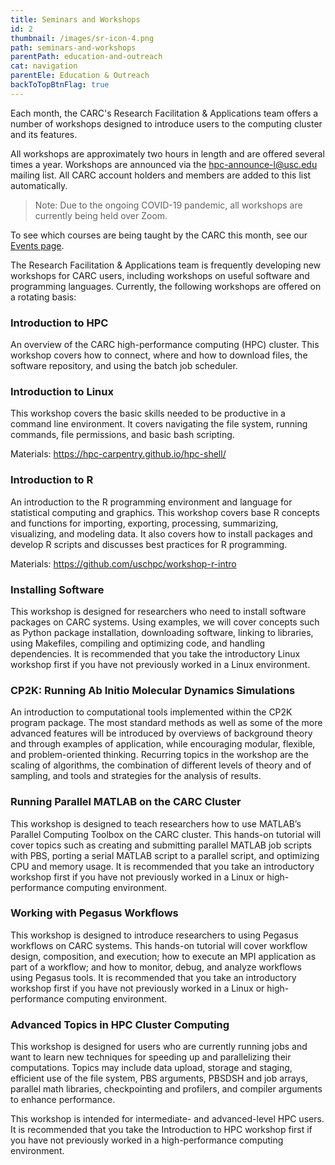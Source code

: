 ```yaml
---
title: Seminars and Workshops
id: 2
thumbnail: /images/sr-icon-4.png
path: seminars-and-workshops
parentPath: education-and-outreach
cat: navigation
parentEle: Education & Outreach
backToTopBtnFlag: true
---
```


Each month, the CARC's Research Facilitation & Applications team offers a number of workshops designed to introduce users to the computing cluster and its features.

All workshops are approximately two hours in length and are offered several times a year. Workshops are announced via the hpc-announce-l@usc.edu mailing list. All CARC account holders and members are added to this list automatically.

>Note: Due to the ongoing COVID-19 pandemic, all workshops are currently being held over Zoom.

To see which courses are being taught by the CARC this month, see our [Events page](/news-and-events/events).

The Research Facilitation & Applications team is frequently developing new workshops for CARC users, including workshops on useful software and programming languages. Currently, the following workshops are offered on a rotating basis:

### Introduction to HPC

An overview of the CARC high-performance computing (HPC) cluster. This workshop covers how to connect, where and how to download files, the software repository, and using the batch job scheduler.

### Introduction to Linux

This workshop covers the basic skills needed to be productive in a command line environment. It covers navigating the file system, running commands, file permissions, and basic bash scripting.

Materials: https://hpc-carpentry.github.io/hpc-shell/

### Introduction to R

An introduction to the R programming environment and language for statistical computing and graphics. This workshop covers base R concepts and functions for importing, exporting, processing, summarizing, visualizing, and modeling data. It also covers how to install packages and develop R scripts and discusses best practices for R programming.

Materials: https://github.com/uschpc/workshop-r-intro

### Installing Software

This workshop is designed for researchers who need to install software packages on CARC systems. Using examples, we will cover concepts such as Python package installation, downloading software, linking to libraries, using Makefiles, compiling and optimizing code, and handling dependencies. It is recommended that you take the introductory Linux workshop first if you have not previously worked in a Linux environment.

### CP2K: Running Ab Initio Molecular Dynamics Simulations

An introduction to computational tools implemented within the CP2K program package. The most standard methods as well as some of the more advanced features will be introduced by overviews of background theory and through examples of application, while encouraging modular, flexible, and problem-oriented thinking. Recurring topics in the workshop are the scaling of algorithms, the combination of different levels of theory and of sampling, and tools and strategies for the analysis of results.

### Running Parallel MATLAB on the CARC Cluster

This workshop is designed to teach researchers how to use MATLAB’s Parallel Computing Toolbox on the CARC cluster. This hands-on tutorial will cover topics such as creating and submitting parallel MATLAB job scripts with PBS, porting a serial MATLAB script to a parallel script, and optimizing CPU and memory usage. It is recommended that you take an introductory workshop first if you have not previously worked in a Linux or high-performance computing environment.

### Working with Pegasus Workflows

This workshop is designed to introduce researchers to using Pegasus workflows on CARC systems. This hands-on tutorial will cover workflow design, composition, and execution; how to execute an MPI application as part of a workflow; and how to monitor, debug, and analyze workflows using Pegasus tools. It is recommended that you take an introductory workshop first if you have not previously worked in a Linux or high-performance computing environment.

### Advanced Topics in HPC Cluster Computing

This workshop is designed for users who are currently running jobs and want to learn new techniques for speeding up and parallelizing their computations. Topics may include data upload, storage and staging, efficient use of the file system, PBS arguments, PBSDSH and job arrays, parallel math libraries, checkpointing and profilers, and compiler arguments to enhance performance.

This workshop is intended for intermediate- and advanced-level HPC users. It is recommended that you take the Introduction to HPC workshop first if you have not previously worked in a high-performance computing environment.
